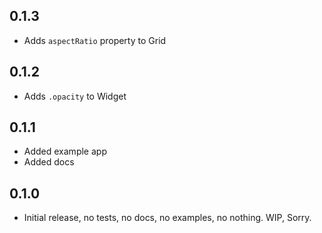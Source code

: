 ## 0.1.3
- Adds `aspectRatio` property to Grid

## 0.1.2
- Adds `.opacity` to Widget

## 0.1.1
- Added example app
- Added docs 

## 0.1.0
- Initial release, no tests, no docs, no examples, no nothing. WIP, Sorry.
